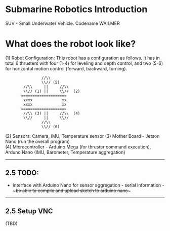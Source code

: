 # Submarine Robotics Introduction
SUV - Small Underwater Vehicle. Codename WAILMER
# What does the robot look like?
(1) Robot Configuration: This robot has a configuration as follows. It has in total 6 thrusters with four (1-4) for leveling and depth control, and two (5-6) for horizontal motion control (forward, backward, turning). 
                  
                    //\\
                    \\// (5)
            //\\     ||     //\\
            \\// (1) ||     \\//  (2)
           ====================
            xxxx             xx
            xxxx             xx  
           ==================== 
            //\\ (3) ||     //\\  (4)
            \\//     ||     \\//
                    //\\
                    \\// (6)

(2) Sensors: Camera, IMU, Temperature sensor
(3) Mother Board - Jetson Nano (run the overall program)  
(4) Microcontroller - Arduino Mega (for thruster command execution), Arduno Nano (IMU, Barometer, Temperature aggregation)

---
## 2.5 TODO:
- interface with Arduino Nano for sensor aggregation
        - serial information
        - ~~~be able to compile and upload sketch to arduino nano~~~

---
## 2.5 Setup VNC
(TBD)